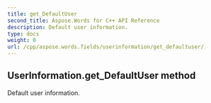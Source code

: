 ```yaml
---
title: get_DefaultUser
second_title: Aspose.Words for C++ API Reference
description: Default user information. 
type: docs
weight: 0
url: /cpp/aspose.words.fields/userinformation/get_defaultuser/
---
```

## UserInformation.get_DefaultUser method


Default user information. 

